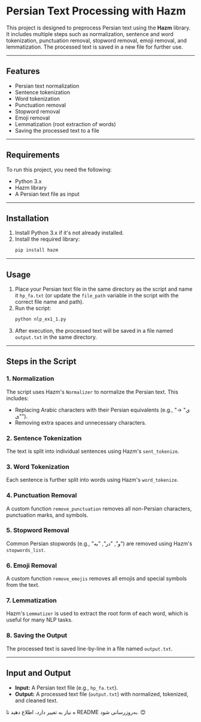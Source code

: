 # Persian Text Processing with Hazm

This project is designed to preprocess Persian text using the **Hazm** library. It includes multiple steps such as normalization, sentence and word tokenization, punctuation removal, stopword removal, emoji removal, and lemmatization. The processed text is saved in a new file for further use.

---

## **Features**
- Persian text normalization
- Sentence tokenization
- Word tokenization
- Punctuation removal
- Stopword removal
- Emoji removal
- Lemmatization (root extraction of words)
- Saving the processed text to a file

---

## **Requirements**
To run this project, you need the following:
- Python 3.x
- Hazm library
- A Persian text file as input

---

## **Installation**
1. Install Python 3.x if it's not already installed.
2. Install the required library:
   ```bash
   pip install hazm
   ```

---

## **Usage**
1. Place your Persian text file in the same directory as the script and name it `hp_fa.txt` (or update the `file_path` variable in the script with the correct file name and path).
2. Run the script:
   ```bash
   python nlp_ex1_1.py
   ```
3. After execution, the processed text will be saved in a file named `output.txt` in the same directory.

---

## **Steps in the Script**

### 1. **Normalization**
The script uses Hazm's `Normalizer` to normalize the Persian text. This includes:
- Replacing Arabic characters with their Persian equivalents (e.g., "ي" → "ی").
- Removing extra spaces and unnecessary characters.

### 2. **Sentence Tokenization**
The text is split into individual sentences using Hazm's `sent_tokenize`.

### 3. **Word Tokenization**
Each sentence is further split into words using Hazm's `word_tokenize`.

### 4. **Punctuation Removal**
A custom function `remove_punctuation` removes all non-Persian characters, punctuation marks, and symbols.

### 5. **Stopword Removal**
Common Persian stopwords (e.g., "و", "در", "به") are removed using Hazm's `stopwords_list`.

### 6. **Emoji Removal**
A custom function `remove_emojis` removes all emojis and special symbols from the text.

### 7. **Lemmatization**
Hazm's `Lemmatizer` is used to extract the root form of each word, which is useful for many NLP tasks.

### 8. **Saving the Output**
The processed text is saved line-by-line in a file named `output.txt`.

---

## **Input and Output**
- **Input:** A Persian text file (e.g., `hp_fa.txt`).
- **Output:** A processed text file (`output.txt`) with normalized, tokenized, and cleaned text.


ه نیاز به تغییر دارد، اطلاع دهید تا README به‌روزرسانی شود. 😊